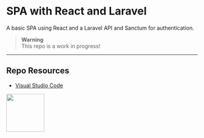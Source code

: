 # SPA with React and Laravel

A basic SPA using React and a Laravel API and Sanctum for authentication.

> **Warning**  
> This repo is a work in progress!
> 
***

## Repo Resources

* [Visual Studio Code](https://code.visualstudio.com/)

<a href="https://codeadam.ca">
<img src="https://codeadam.ca/images/code-block.png" width="100">
</a>
